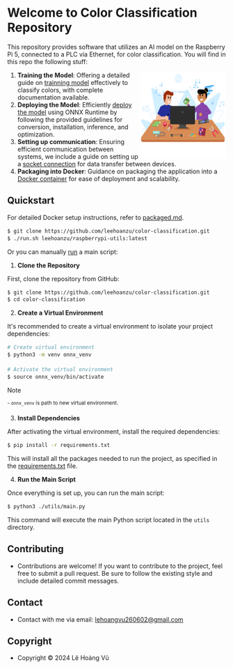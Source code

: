 # Welcome to Color Classification Repository

This repository provides software that utilizes an AI model on the Raspberry Pi 5, connected to a PLC via Ethernet, for color classification. You will find in this repo the following stuff:

<a><img align="right" width="200" height="200" src="https://github.com/leehoanzu/color-classification/blob/main/screen-shots/panel.png"></a>

1. **Training the Model**: Offering a detailed guide on [trainning model](https://github.com/leehoanzu/color-classification/blob/main/docs/train.md) effectively to classify colors, with complete documentation available.
2. **Deploying the Model**: Efficiently [deploy the model](https://github.com/leehoanzu/color-classification/blob/main/docs/deploy.md) using ONNX Runtime by following the provided guidelines for conversion, installation, inference, and optimization.
3.  **Setting up communication**: Ensuring efficient communication between systems, we include a guide on setting up a [socket connection](https://github.com/leehoanzu/color-classification/blob/main/docs/socket.md) for data transfer between devices.
4. **Packaging into Docker**: Guidance on packaging the application into a [Docker container](https://github.com/leehoanzu/color-classification/blob/main/docs/packages.md) for ease of deployment and scalability.

## Quickstart

For detailed Docker setup instructions, refer to [packaged.md](https://github.com/leehoanzu/color-classification/blob/main/docs/packages.md).

```bash
$ git clone https://github.com/leehoanzu/color-classification.git
$ ./run.sh leehoanzu/raspberrypi-utils:latest
```

Or you can manually [run](https://github.com/leehoanzu/color-classification/blob/main/docs/deploy.md) a main script:

1. **Clone the Repository**

First, clone the repository from GitHub:

```bash
$ git clone https://github.com/leehoanzu/color-classification.git
$ cd color-classification
```

2. **Create a Virtual Environment**

It's recommended to create a virtual environment to isolate your project dependencies:

```bash
# Create virtual environment
$ python3 -m venv onnx_venv

# Activate the virtual environment
$ source onnx_venv/bin/activate
```

> [!NOTE]  
> <sup>- `onnx_venv` is path to new virtual environment.</sup>

3. **Install Dependencies**

After activating the virtual environment, install the required dependencies:

```bash
$ pip install -r requirements.txt
```

This will install all the packages needed to run the project, as specified in the [requirements.txt](https://github.com/leehoanzu/color-classification/blob/main/requirements.txt) file.

4. **Run the Main Script**

Once everything is set up, you can run the main script:

```bash
$ python3 ./utils/main.py
```

This command will execute the main Python script located in the `utils` directory.

## Contributing

* Contributions are welcome! If you want to contribute to the project, feel free to submit a pull request. Be sure to follow the existing style and include detailed commit messages.

## Contact

* Contact with me via email: lehoangvu260602@gmail.com

## Copyright

* Copyright &#169; 2024 Lê Hoàng Vũ